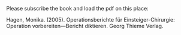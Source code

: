 Please subscribe the book and load the pdf on this place:

Hagen, Monika. (2005). Operationsberichte für Einsteiger-Chirurgie: Operation vorbereiten—Bericht diktieren. Georg Thieme Verlag.

